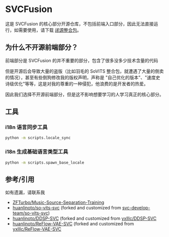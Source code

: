 # SVCFusion

这是 SVCFusion 的核心部分开源仓库，不包括前端入口部分，因此无法直接运行，如需要使用，请下载 [闭源整合包](https://sf.dysjs.com/)。

## 为什么不开源前端部分？

前端部分是 SVCFusion 的并不重要的部分，包含了很多没多少技术含量的代码

但是开源后会导致大量的盗版（比如羽毛的 SoVITS 整合包，就遭遇了大量的倒卖的情况），甚至有些倒狗修改我的版权声明，声称是 "自己优化的版本"、"速度史诗级优化"等等，这是对我的尊重的一种侵犯，他浪费的是开发者的热爱。

因此我们选择不开源前端部分，但是这不影响想要学习的人学习真正的核心部分。

## 工具

### i18n 语言同步工具

```sh
python -m scripts.locale_sync
```

### i18n 生成基础语言类型工具

```sh
python -m scripts.spawn_base_locale
```

## 参考/引用

如有遗漏，请联系我

- [ZFTurbo/Music-Source-Separation-Training](https://github.com/ZFTurbo/Music-Source-Separation-Training)
- [huanlinoto/so-vits-svc](https://github.com/huanlinoto/so-vits-svc) (forked and customized from [svc-develop-team/so-vits-svc](https://github.com/svc-develop-team/so-vits-svc))
- [huanlinoto/DDSP-SVC](https://github.com/huanlinoto/DDSP-SVC) (forked and customized from [yxlllc/DDSP-SVC](https://github.com/yxlllc/DDSP-SVC/)
- [huanlinoto/ReFlow-VAE-SVC](https://github.com/huanlinoto/ReFlow-VAE-SVC) (forked and customized from [yxlllc/ReFlow-VAE-SVC](https://github.com/yxlllc/ReFlow-VAE-SVC/)
